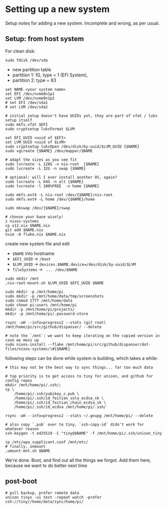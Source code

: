 # Setting up a new system

Setup notes for adding a new system. Incomplete and wrong, as per usual.

## Setup: from host system

For clean disk:
```fish
sudo fdisk /dev/sda
```
- new partition table
- partition 1: 1G, type = 1 (EFI System),
- partition 2: type = 83

```fish
set NAME <your system name>
set EFI /dev/nvme0n1p1
set LVM /dev/nvme0n1p2
# set EFI /dev/sda1
# set LVM /dev/sda2

# initial setup doesn't have UUIDs yet, they are part of vfat / luks setup itself
sudo mkfs.vfat $EFI
sudo cryptsetup luksFormat $LVM
```

```fish
set EFI_UUID <uuid of $EFI>
set LVM_UUID <uuid of $LVM>
sudo cryptsetup luksOpen /dev/disk/by-uuid/$LVM_UUID {$NAME}
sudo vgcreate {$NAME} /dev/mapper/$NAME

# adapt the sizes as you see fit
sudo lvcreate -L 128G -n nix-root  {$NAME}
sudo lvcreate -L 32G -n swap {$NAME}

# optional: will I ever install another OS, again?
sudo lvcreate -L 64G -n alt {$NAME}
sudo lvcreate -l 100%FREE  -n home {$NAME}

sudo mkfs.ext4 -L nix-root /dev/{$NAME}/nix-root
sudo mkfs.ext4 -L home /dev/{$NAME}/home

sudo mkswap /dev/{$NAME}/swap
```

```fish
# choose your base wisely!
z nixos-systems
cp x12.nix $NAME.nix
git add $NAME.nix
nvim -O flake.nix $NAME.nix
```
create new system file and edit
- `$NAME` into hostname
- `$EFI_UUID` -> `/boot` 
- `$LVM_UUID` -> `devices.$NAME.device=/dev/disk/by-uuid/$LVM`
- `fileSystems` -> ` ... /dev/$NAME`

```fish
sudo mkdir /mnt
,nix-root-mount.sh $LVM_UUID $EFI_UUID $NAME

sudo mkdir -p /mnt/home/pi
sudo mkdir -p /mnt/home/data/tmp/screenshots
sudo chmod 1777 /mnt/home/data
sudo chown pi:users /mnt/home/pi
mkdir -p /mnt/home/pi/projects/
mkdir -p /mnt/home/pi/.password-store

rsync -aH --info=progress2 --stats (git root) /mnt/home/pi/src/github/dispanser/ --delete

# note the `/mnt`: we want to keep iterating on the copied version in case we mess up
sudo nixos-install --flake /mnt/home/pi/src/github/dispanser/dot-files/nixos-systems/\#{$NAME}
```

following steps can be done while system is building, which takes a while:

```fish
# this may not be the best way to sync things... far too much data

# top priority is to get access to tiny for unison, and github for config repos
mkdir /mnt/home/pi/.ssh/; 
cp \
	/home/pi/.ssh/yubikey_c.pub \
	/home/pi/.ssh/id_feitian_solo_ecdsa_sk \
	/home/pi/.ssh/id_feitian_chain_ecdsa_sk \
	/home/pi/.ssh/id_ecdsa /mnt/home/pi/.ssh/

rsync -aH --info=progress2 --stats ~/.gnupg /mnt/home/pi/ --delete

# also copy `.pub` over to tiny, `ssh-copy-id` didn't work for whatever reason
ssh-keygen -t ed25519 -C "tiny@$NAME" -f /mnt/home/pi/.ssh/unison_tiny

cp /etc/wpa_supplicant.conf /mnt/etc/
# finally, unmount
,umount-mnt.sh $NAME
```

We're done. Boot, and find out all the things we forgot. Add them here, because we want to do better next time

## post-boot

```fish
# pull backup, prefer remote data
unison tinyx -ui text -repeat watch -prefer ssh://tiny//home/data/sync/home/pi/

```
